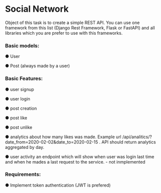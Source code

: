 <h1>Social Network</h1>
Object of this task is to create a simple REST API. You can use one framework from this list (Django 
Rest Framework, Flask or FastAPI) and all libraries which you are prefer to use with this frameworks.

<h3>Basic models:</h3> 

● User

● Post (always made by a user)

<h3>Basic Features:</h3>

● user signup

● user login

● post creation

● post like

● post unlike

● analytics about how many likes was made. Example url 
/api/analitics/?date_from=2020-02-02&date_to=2020-02-15 . API should return analytics aggregated 
by day.

● user activity an endpoint which will show when user was login last time and when he mades a last 
request to the service. - not inmplemented

<h3>Requirements:</h3>

● Implement token authentication (JWT is prefered)
